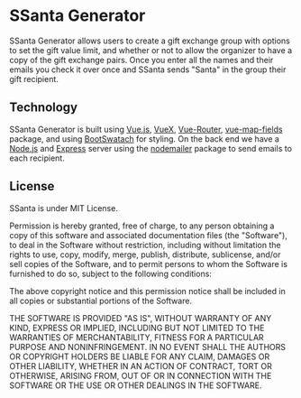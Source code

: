 # SSanta Generator

SSanta Generator allows users to create a gift exchange group with options to set the gift value limit, and whether or not to allow the organizer to have a copy of the gift exchange pairs. Once you enter all the names and their emails you check it over once and SSanta sends "Santa" in the group their gift recipient.

## Technology

SSanta Generator is built using [Vue.js](https://vuejs.org/), [VueX](https://vuex.vuejs.org/), [Vue-Router](https://router.vuejs.org/), [vue-map-fields](https://github.com/maoberlehner/vuex-map-fields) package, and using [BootSwatach](https://bootswatch.com) for styling.  On the back end we have a [Node.js](https://nodejs.org/en/) and [Express](https://expressjs.com/) server using the [nodemailer](https://nodemailer.com/about/) package to send emails to each recipient.

## License 
SSanta is under MIT License. 

Permission is hereby granted, free of charge, to any person obtaining a copy of this software and associated documentation files (the "Software"), to deal in the Software without restriction, including without limitation the rights to use, copy, modify, merge, publish, distribute, sublicense, and/or sell copies of the Software, and to permit persons to whom the Software is furnished to do so, subject to the following conditions:

The above copyright notice and this permission notice shall be included in all copies or substantial portions of the Software.

THE SOFTWARE IS PROVIDED "AS IS", WITHOUT WARRANTY OF ANY KIND, EXPRESS OR IMPLIED, INCLUDING BUT NOT LIMITED TO THE WARRANTIES OF MERCHANTABILITY, FITNESS FOR A PARTICULAR PURPOSE AND NONINFRINGEMENT. IN NO EVENT SHALL THE AUTHORS OR COPYRIGHT HOLDERS BE LIABLE FOR ANY CLAIM, DAMAGES OR OTHER LIABILITY, WHETHER IN AN ACTION OF CONTRACT, TORT OR OTHERWISE, ARISING FROM, OUT OF OR IN CONNECTION WITH THE SOFTWARE OR THE USE OR OTHER DEALINGS IN THE SOFTWARE.